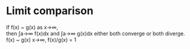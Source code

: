 # Limit comparison
If f(x) ~ g(x) as x->∞,  
then ∫a->∞ f(x)dx and ∫a->∞ g(x)dx either both converge or both diverge.  
f(x) ~ g(x) x->∞, f(x)/g(x) = 1 
